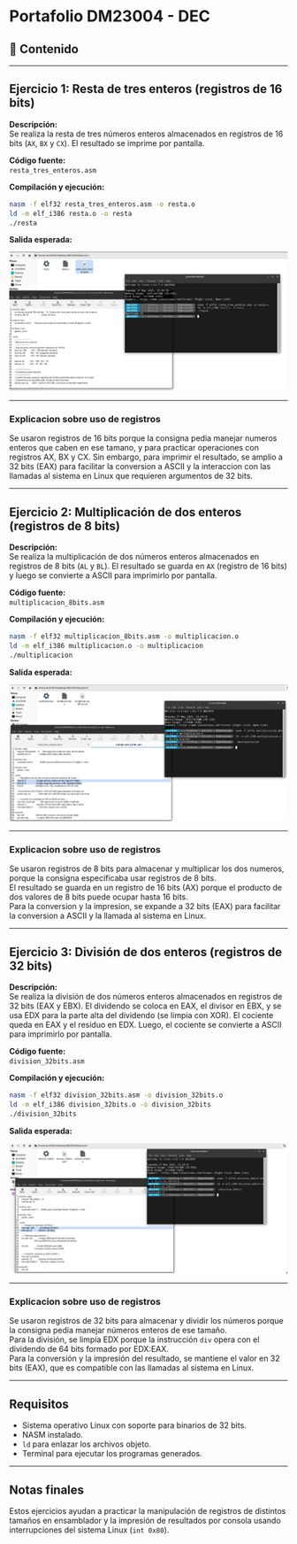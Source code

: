 # Portafolio DM23004 - DEC

## 📁 Contenido

---

## Ejercicio 1: Resta de tres enteros (registros de 16 bits)

**Descripción:**  
Se realiza la resta de tres números enteros almacenados en registros de 16 bits (`AX`, `BX` y `CX`). El resultado se imprime por pantalla.

**Código fuente:**  
`resta_tres_enteros.asm`

**Compilación y ejecución:**
```bash
nasm -f elf32 resta_tres_enteros.asm -o resta.o
ld -m elf_i386 resta.o -o resta
./resta
```

**Salida esperada:**

![resta](Imagenes/Resta.png)

---

### Explicacion sobre uso de registros

Se usaron registros de 16 bits porque la consigna pedia manejar numeros enteros que caben en ese tamano, y para practicar operaciones con registros AX, BX y CX. Sin embargo, para imprimir el resultado, se amplio a 32 bits (EAX) para facilitar la conversion a ASCII y la interaccion con las llamadas al sistema en Linux que requieren argumentos de 32 bits.

---

## Ejercicio 2: Multiplicación de dos enteros (registros de 8 bits)

**Descripción:**  
Se realiza la multiplicación de dos números enteros almacenados en registros de 8 bits (`AL` y `BL`). El resultado se guarda en `AX` (registro de 16 bits) y luego se convierte a ASCII para imprimirlo por pantalla.

**Código fuente:**  
`multiplicacion_8bits.asm`

**Compilación y ejecución:**
```bash
nasm -f elf32 multiplicacion_8bits.asm -o multiplicacion.o
ld -m elf_i386 multiplicacion.o -o multiplicacion
./multiplicacion
```

**Salida esperada:**

![multiplicacion](Imagenes/multiplicacion.png)

---

### Explicacion sobre uso de registros

Se usaron registros de 8 bits para almacenar y multiplicar los dos numeros, porque la consigna especificaba usar registros de 8 bits.  
El resultado se guarda en un registro de 16 bits (AX) porque el producto de dos valores de 8 bits puede ocupar hasta 16 bits.  
Para la conversion y la impresion, se expande a 32 bits (EAX) para facilitar la conversion a ASCII y la llamada al sistema en Linux.

---

## Ejercicio 3: División de dos enteros (registros de 32 bits)

**Descripción:**  
Se realiza la división de dos números enteros almacenados en registros de 32 bits (EAX y EBX). El dividendo se coloca en EAX, el divisor en EBX, y se usa EDX para la parte alta del dividendo (se limpia con XOR). El cociente queda en EAX y el residuo en EDX. Luego, el cociente se convierte a ASCII para imprimirlo por pantalla.

**Código fuente:**  
`division_32bits.asm`

**Compilación y ejecución:**  
```bash
nasm -f elf32 division_32bits.asm -o division_32bits.o
ld -m elf_i386 division_32bits.o -o division_32bits
./division_32bits
```

**Salida esperada:**  

![division](Imagenes/Division.png)

---

### Explicacion sobre uso de registros

Se usaron registros de 32 bits para almacenar y dividir los números porque la consigna pedía manejar números enteros de ese tamaño.  
Para la división, se limpia EDX porque la instrucción `div` opera con el dividendo de 64 bits formado por EDX:EAX.  
Para la conversión y la impresión del resultado, se mantiene el valor en 32 bits (EAX), que es compatible con las llamadas al sistema en Linux.

---

## Requisitos

- Sistema operativo Linux con soporte para binarios de 32 bits.
- NASM instalado.
- `ld` para enlazar los archivos objeto.
- Terminal para ejecutar los programas generados.

---

## Notas finales

Estos ejercicios ayudan a practicar la manipulación de registros de distintos tamaños en ensamblador y la impresión de resultados por consola usando interrupciones del sistema Linux (`int 0x80`).
